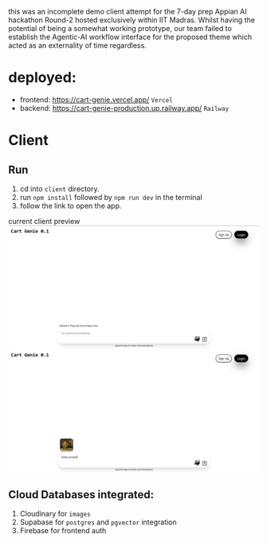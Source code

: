 this was an incomplete demo client attempt for the 7-day prep Appian AI hackathon Round-2 hosted exclusively within IIT Madras. Whilst having the potential of being a somewhat working prototype, our team failed to establish the Agentic-AI workflow interface for the proposed theme which acted as an externality of time regardless.


# deployed: 
- frontend: https://cart-genie.vercel.app/ `Vercel`
- backend: https://cart-genie-production.up.railway.app/ `Railway`


# Client
## Run
1. cd into `client` directory.
2. run `npm install` followed by `npm run dev` in the terminal
3. follow the link to open the app.

current client preview
![screenshot1](stock/proto-3.jpg)
![screenshot1](stock/proto-4.jpg)


## Cloud Databases integrated: 
1. Cloudinary for `images`
2. Supabase for `postgres` and `pgvector` integration
3. Firebase for frontend auth


